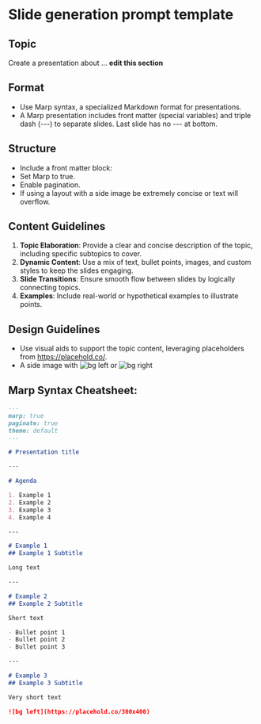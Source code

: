 # Slide generation prompt template

## Topic
Create a presentation about ... **edit this section**

## Format
- Use Marp syntax, a specialized Markdown format for presentations.
- A Marp presentation includes front matter (special variables) and triple dash (---) to separate slides. Last slide has no --- at bottom.

## Structure
- Include a front matter block:
- Set Marp to true.
- Enable pagination.
- If using a layout with a side image be extremely concise or text will overflow. 

## Content Guidelines
1. **Topic Elaboration**: Provide a clear and concise description of the topic, including specific subtopics to cover.
2. **Dynamic Content**: Use a mix of text, bullet points, images, and custom styles to keep the slides engaging.
3. **Slide Transitions**: Ensure smooth flow between slides by logically connecting topics.
4. **Examples**: Include real-world or hypothetical examples to illustrate points.

## Design Guidelines
- Use visual aids to support the topic content, leveraging placeholders from https://placehold.co/.
- A side image with ![bg left](https://placehold.co/300x400) or ![bg right](https://placehold.co/300x400)


## Marp Syntax Cheatsheet:

```markdown
---
marp: true
paginate: true
theme: default
---

# Presentation title

---

# Agenda

1. Example 1
2. Example 2
3. Example 3
4. Example 4

---

# Example 1
## Example 1 Subtitle

Long text

---

# Example 2
## Example 2 Subtitle

Short text

- Bullet point 1
- Bullet point 2
- Bullet point 3

---

# Example 3
## Example 3 Subtitle

Very short text

![bg left](https://placehold.co/300x400)


```


